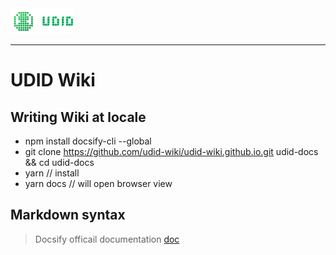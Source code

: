 
<a href="https://udid-wiki.github.io/" target="_blank">
  <img src="https://raw.githubusercontent.com/udid-wiki/udid-wiki.github.io/main/logo.svg" width="100px"/>
<a/>

----

# UDID Wiki

## Writing Wiki at locale

- npm install docsify-cli --global  
- git clone https://github.com/udid-wiki/udid-wiki.github.io.git  udid-docs && cd udid-docs
- yarn  // install 
- yarn docs  // will open browser view 

## Markdown syntax

> Docsify officail documentation [doc](https://docsify.js.org/#/?id=docsify)

